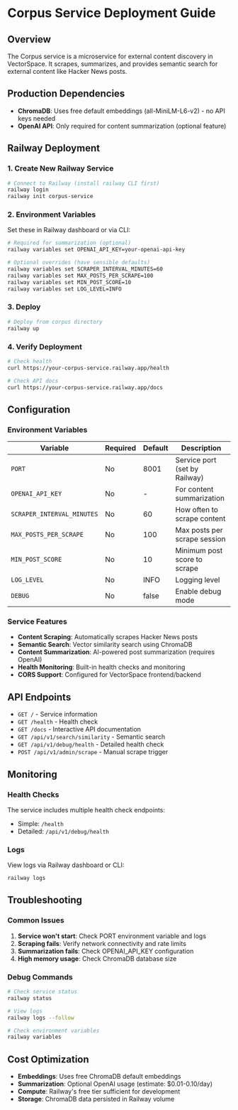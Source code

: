 # Corpus Service Deployment Guide

## Overview

The Corpus service is a microservice for external content discovery in VectorSpace. It scrapes, summarizes, and provides semantic search for external content like Hacker News posts.

## Production Dependencies

- **ChromaDB**: Uses free default embeddings (all-MiniLM-L6-v2) - no API keys needed
- **OpenAI API**: Only required for content summarization (optional feature)

## Railway Deployment

### 1. Create New Railway Service

```bash
# Connect to Railway (install railway CLI first)
railway login
railway init corpus-service
```

### 2. Environment Variables

Set these in Railway dashboard or via CLI:

```bash
# Required for summarization (optional)
railway variables set OPENAI_API_KEY=your-openai-api-key

# Optional overrides (have sensible defaults)
railway variables set SCRAPER_INTERVAL_MINUTES=60
railway variables set MAX_POSTS_PER_SCRAPE=100
railway variables set MIN_POST_SCORE=10
railway variables set LOG_LEVEL=INFO
```

### 3. Deploy

```bash
# Deploy from corpus directory
railway up
```

### 4. Verify Deployment

```bash
# Check health
curl https://your-corpus-service.railway.app/health

# Check API docs
curl https://your-corpus-service.railway.app/docs
```

## Configuration

### Environment Variables

| Variable | Required | Default | Description |
|----------|----------|---------|-------------|
| `PORT` | No | 8001 | Service port (set by Railway) |
| `OPENAI_API_KEY` | No | - | For content summarization |
| `SCRAPER_INTERVAL_MINUTES` | No | 60 | How often to scrape content |
| `MAX_POSTS_PER_SCRAPE` | No | 100 | Max posts per scrape session |
| `MIN_POST_SCORE` | No | 10 | Minimum post score to scrape |
| `LOG_LEVEL` | No | INFO | Logging level |
| `DEBUG` | No | false | Enable debug mode |

### Service Features

- **Content Scraping**: Automatically scrapes Hacker News posts
- **Semantic Search**: Vector similarity search using ChromaDB
- **Content Summarization**: AI-powered post summarization (requires OpenAI)
- **Health Monitoring**: Built-in health checks and monitoring
- **CORS Support**: Configured for VectorSpace frontend/backend

## API Endpoints

- `GET /` - Service information
- `GET /health` - Health check
- `GET /docs` - Interactive API documentation
- `GET /api/v1/search/similarity` - Semantic search
- `GET /api/v1/debug/health` - Detailed health check
- `POST /api/v1/admin/scrape` - Manual scrape trigger

## Monitoring

### Health Checks

The service includes multiple health check endpoints:

- Simple: `/health`
- Detailed: `/api/v1/debug/health`

### Logs

View logs via Railway dashboard or CLI:

```bash
railway logs
```

## Troubleshooting

### Common Issues

1. **Service won't start**: Check PORT environment variable and logs
2. **Scraping fails**: Verify network connectivity and rate limits
3. **Summarization fails**: Check OPENAI_API_KEY configuration
4. **High memory usage**: Check ChromaDB database size

### Debug Commands

```bash
# Check service status
railway status

# View logs
railway logs --follow

# Check environment variables
railway variables
```

## Cost Optimization

- **Embeddings**: Uses free ChromaDB default embeddings
- **Summarization**: Optional OpenAI usage (estimate: $0.01-0.10/day)
- **Compute**: Railway's free tier sufficient for development
- **Storage**: ChromaDB data persisted in Railway volume